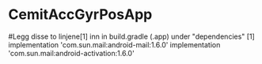# CemitAccGyrPosApp
#Legg disse to linjene[1] inn in build.gradle (.app) under "dependencies"
[1] implementation 'com.sun.mail:android-mail:1.6.0'
    implementation 'com.sun.mail:android-activation:1.6.0'
